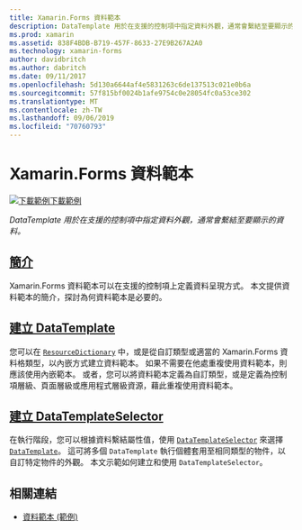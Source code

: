 ```yaml
---
title: Xamarin.Forms 資料範本
description: DataTemplate 用於在支援的控制項中指定資料外觀，通常會繫結至要顯示的資料。
ms.prod: xamarin
ms.assetid: 838F4BDB-B719-457F-8633-27E9B267A2A0
ms.technology: xamarin-forms
author: davidbritch
ms.author: dabritch
ms.date: 09/11/2017
ms.openlocfilehash: 5d130a6644af4e5831263c6de137513c021e0b6a
ms.sourcegitcommit: 57f815bf0024b1afe9754c0e28054fc0a53ce302
ms.translationtype: MT
ms.contentlocale: zh-TW
ms.lasthandoff: 09/06/2019
ms.locfileid: "70760793"
---
```

# <a name="xamarinforms-data-templates"></a>Xamarin.Forms 資料範本

[![下載範例](~/media/shared/download.png)下載範例](https://docs.microsoft.com/samples/xamarin/xamarin-forms-samples/templates-datatemplates)

_DataTemplate 用於在支援的控制項中指定資料外觀，通常會繫結至要顯示的資料。_

## <a name="introductionintroductionmd"></a>[簡介](introduction.md)

Xamarin.Forms 資料範本可以在支援的控制項上定義資料呈現方式。 本文提供資料範本的簡介，探討為何資料範本是必要的。

## <a name="creating-a-datatemplatecreatingmd"></a>[建立 DataTemplate](creating.md)

您可以在 [`ResourceDictionary`](xref:Xamarin.Forms.ResourceDictionary) 中，或是從自訂類型或適當的 Xamarin.Forms 資料格類型，以內嵌方式建立資料範本。 如果不需要在他處重複使用資料範本，則應該使用內嵌範本。 或者，您可以將資料範本定義為自訂類型，或是定義為控制項層級、頁面層級或應用程式層級資源，藉此重複使用資料範本。

## <a name="creating-a-datatemplateselectorselectormd"></a>[建立 DataTemplateSelector](selector.md)

在執行階段，您可以根據資料繫結屬性值，使用 [`DataTemplateSelector`](xref:Xamarin.Forms.DataTemplateSelector) 來選擇 [`DataTemplate`](xref:Xamarin.Forms.DataTemplate)。 這可將多個 `DataTemplate` 執行個體套用至相同類型的物件，以自訂特定物件的外觀。 本文示範如何建立和使用 `DataTemplateSelector`。

## <a name="related-links"></a>相關連結

- [資料範本 (範例)](https://docs.microsoft.com/samples/xamarin/xamarin-forms-samples/templates-datatemplates)

